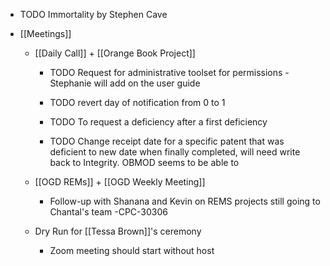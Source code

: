 - TODO  Immortality by Stephen Cave

- [[Meetings]]
	 - [[Daily Call]] + [[Orange Book Project]]
		 - TODO  Request for administrative toolset for permissions - Stephanie will add on the user guide

		 - TODO revert day of notification from 0 to 1

		 - TODO To request a deficiency after a first deficiency

		 - TODO Change receipt date for a specific patent that was deficient to new date when finally completed, will need write back to Integrity. OBMOD seems to be able to 

	 - [[OGD REMs]] + [[OGD Weekly Meeting]]
		 - Follow-up with Shanana and Kevin on REMS projects still going to Chantal's team -CPC-30306

	 - Dry Run for [[Tessa Brown]]'s ceremony
		 - Zoom meeting should start without host
